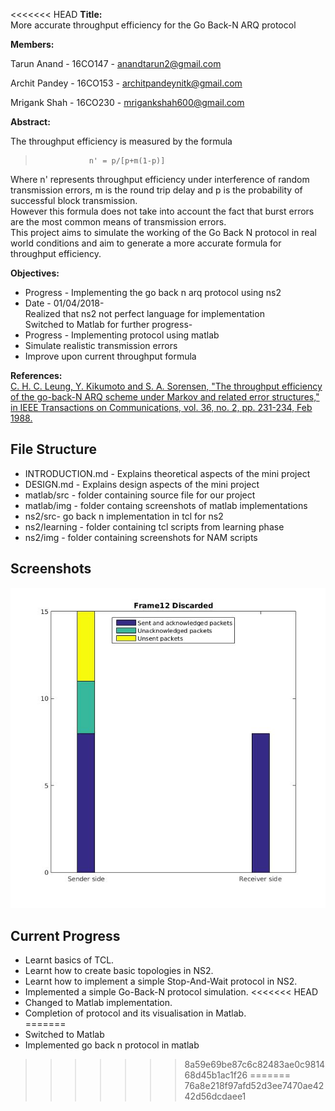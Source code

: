 
<<<<<<< HEAD
**Title:**  
More accurate throughput efficiency for the Go Back-N ARQ protocol  

**Members:**  

Tarun Anand - 16CO147 - anandtarun2@gmail.com  

Archit Pandey - 16CO153 - architpandeynitk@gmail.com

Mrigank Shah - 16CO230 - mrigankshah600@gmail.com

**Abstract:**

The throughput efficiency is measured by the formula  
>                 n' = p/[p+m(1-p)]  

Where n' represents throughput efficiency under interference of random transmission errors,
m is the round trip delay and p is the probability of successful block transmission.   
However this formula does not take into account the fact that burst errors are the most common means of transmission errors.  
This project aims to simulate the working of the Go Back N protocol in real world conditions and aim to generate a more accurate formula for throughput efficiency.  

**Objectives:**  
* Progress - Implementing the go back n arq protocol using ns2  
* Date - 01/04/2018-  
Realized that ns2 not perfect language for implementation  
Switched to Matlab for further progress-
* Progress - Implementing protocol using matlab
* Simulate realistic transmission errors
* Improve upon current throughput formula

**References:**  
[C. H. C. Leung, Y. Kikumoto and S. A. Sorensen, "The throughput efficiency of the go-back-N ARQ scheme under Markov and related error structures," in IEEE Transactions on Communications, vol. 36, no. 2, pp. 231-234, Feb 1988.](http://ieeexplore.ieee.org/document/2758/)


## File Structure

* INTRODUCTION.md - Explains theoretical aspects of the mini project
* DESIGN.md - Explains design aspects of the mini project
* matlab/src - folder containing source file for our project
* matlab/img - folder containg screenshots of matlab implementations
* ns2/src- go back n implementation in tcl for ns2
* ns2/learning - folder containing tcl scripts from learning phase
* ns2/img - folder containing screenshots for NAM scripts

## Screenshots

![Image showing transmission of packets](matlab/img/pic3.jpg)

## Current Progress
* Learnt basics of TCL.
* Learnt how to create basic topologies in NS2.
* Learnt how to implement a simple Stop-And-Wait protocol in NS2.
* Implemented a simple Go-Back-N protocol simulation.
<<<<<<< HEAD
* Changed to Matlab implementation.  
* Completion of protocol and its visualisation in Matlab.  
=======
* Switched to Matlab
* Implemented go back n protocol in matlab
>>>>>>> 8a59e69be87c6c82483ae0c981468d45b1ac1f26
=======
>>>>>>> 76a8e218f97afd52d3ee7470ae4242d56dcdaee1
